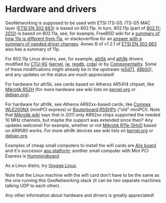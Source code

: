 # Hardware and drivers

GeoNetworking is supposed to be used with ETSI ITS-G5. ITS-G5 MAC layer ([ETSI EN 302 663](http://webapp.etsi.org/workprogram/Report_WorkItem.asp?WKI_ID=34109)) is based on 802.11p. In turn, 802.11p (part of [802.11-2012](http://standards.ieee.org/about/get/802/802.11.html)) is based on 802.11a, see, for example, FreeBSD wiki for a [summary of how 11p is different from 11a](https://wiki.freebsd.org/802.11p), or stackoverflow for an [answer with a summary of needed driver changes](http://stackoverflow.com/a/10076012). Annex B of v1.2.1 of [ETSI EN 302 663](http://webapp.etsi.org/workprogram/Report_WorkItem.asp?WKI_ID=34109) also has a summary of 11p. 

For 802.11p Linux drivers, see, for example, [ath5k](https://wireless.wiki.kernel.org/en/users/drivers/ath5k) and [ath9k](https://wireless.wiki.kernel.org/en/users/drivers/ath9k) drivers modified by [CTU-IIG](https://github.com/CTU-IIG) ([kernel](https://github.com/CTU-IIG/802.11p-linux), [iw](https://github.com/CTU-IIG/802.11p-iw), [regdb](https://github.com/CTU-IIG/802.11p-wireless-regdb), [crda](https://github.com/CTU-IIG/802.11p-crda)) or by [Componentality](https://github.com/Componentality). Some of these modifications might already be in the upstream ([e5d71](https://git.kernel.org/cgit/linux/kernel/git/next/linux-next.git/commit/?id=239281f803e2efdb77d906ef296086b6917e5d71), [48b50](https://git.kernel.org/cgit/linux/kernel/git/next/linux-next.git/commit/?id=6e0bd6c35b021dc73a81ebd1ef79761233c48b50)), and any updates on the status are much appreciated! 


For hardware for ath5k, see cards based on Atheros AR5414 chipset, like [Mikrotik R52H](http://routerboard.com/R52H) (for more hardware see wiki lists on [kernel.org](https://wireless.wiki.kernel.org/en/users/drivers/ath5k#supported_devices) or [debian.org](https://wiki.debian.org/ath5k#Supported_Devices)). 

For hardware for ath9k, see Atheros AR92xx-based cards, like [Compex WLE200NX](http://www.pcengines.ch/wle200nx.htm) (miniPCI express) or [Routerboard R5SHPn](http://routerboard.com/R5SHPn) ("old" miniPCI). Note that [Mikrotik wiki](http://wiki.mikrotik.com/wiki/Manual:Wireless_Advanced_Channels) says that in 2011 only AR92xx chips supported the needed 10 MHz channels, but maybe the support was extended since then? Any updates welcome! For example, whether or not [Mikrotik R11e-5HnD](http://routerboard.com/R11e-5HnD) based on AR9580 works. For more ath9k devices see wiki lists on [kernel.org](https://wireless.wiki.kernel.org/en/users/drivers/ath9k/products) or [debian.org](https://wiki.debian.org/ath9k#Supported_Devices). 

Examples of cheap small computers to install the wifi cards are [Alix board](http://www.pcengines.ch/alix.htm) and it's successor [apu platform](http://www.pcengines.ch/apu.htm); another small computer with Mini PCI Express is [Hummingboard](https://www.solid-run.com/products/hummingboard/). 

As a Linux distro, try [Voyage Linux](http://linux.voyage.hk/). 

Note that the Linux machine with the wifi card don't have to be the same as the one running this GeoNetworking stack (it can be two separate machines talking UDP to each other). 

Any other information about hardware and drivers is greatly appreciated!

